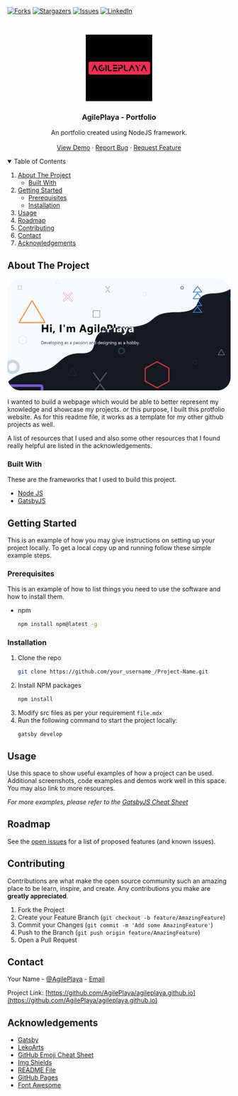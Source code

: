 <!-- Depreciated. Older style
# Profile Home Page

### Project Phase 0

* Initializing and setting up the work environment.
* Understanding the requirements and learning the basics on how to create the profile page.
* Follow project timeline and workflow.

New style based on https://github.com/othneildrew/Best-README-Template
-->

<!-- PROJECT SHIELDS -->
<!--
*** I'm using markdown "reference style" links for readability.
*** Reference links are enclosed in brackets [ ] instead of parentheses ( ).
*** See the bottom of this document for the declaration of the reference variables
*** for contributors-url, forks-url, etc. This is an optional, concise syntax you may use.
*** https://www.markdownguide.org/basic-syntax/#reference-style-links
-->

[![Forks][forks-shield]][forks-url]
[![Stargazers][stars-shield]][stars-url]
[![Issues][issues-shield]][issues-url]
[![LinkedIn][linkedin-shield]][linkedin-url]



<!-- PROJECT LOGO -->
<br />
<p align="center">
  <a href="https://github.com/AgilePlaya/agileplaya.github.io/blob/main-gatsby-based/images/AgilePlaya-Logo.png">
    <img src="images/AgilePlaya-Logo.png" alt="Logo" width="150" height="150">
  </a>

  <h3 align="center">AgilePlaya - Portfolio</h3>

  <p align="center">
    An portfolio created using NodeJS framework.
    <br />
    <br />
    <a href="https://agileplaya.github.io/">View Demo</a>
    ·
    <a href="https://github.com/AgilePlaya/agileplaya.github.io/issues/new?assignees=&labels=&template=bug_report.md&title=">Report Bug</a>
    ·
    <a href="https://github.com/AgilePlaya/agileplaya.github.io/issues/new?assignees=&labels=&template=feature_request.md&title=">Request Feature</a>
  </p>
</p>



<!-- TABLE OF CONTENTS -->
<details open="open">
  <summary>Table of Contents</summary>
  <ol>
    <li>
      <a href="#about-the-project">About The Project</a>
      <ul>
        <li><a href="#built-with">Built With</a></li>
      </ul>
    </li>
    <li>
      <a href="#getting-started">Getting Started</a>
      <ul>
        <li><a href="#prerequisites">Prerequisites</a></li>
        <li><a href="#installation">Installation</a></li>
      </ul>
    </li>
    <li><a href="#usage">Usage</a></li>
    <li><a href="#roadmap">Roadmap</a></li>
    <li><a href="#contributing">Contributing</a></li>
    <li><a href="#contact">Contact</a></li>
    <li><a href="#acknowledgements">Acknowledgements</a></li>
  </ol>
</details>


<!-- ABOUT THE PROJECT -->
## About The Project

[![Product Name Screen Shot][product-screenshot]](https://github.com/AgilePlaya/agileplaya.github.io/blob/main-gatsby-based/images/Home-Screen.png)

I wanted to build a webpage which would be able to better represent my knowledge and showcase my projects. or this purpose, I built this protfolio website. As for this readme file, it works as a template for my other github projects as well.

A list of resources that I used and also some other resources that I found really helpful are listed in the acknowledgements.

### Built With

These are the frameworks that I used to build this project.
* [Node JS](https://nodejs.org/en/)
* [GatsbyJS](https://www.gatsbyjs.com/)



<!-- GETTING STARTED -->
## Getting Started

This is an example of how you may give instructions on setting up your project locally.
To get a local copy up and running follow these simple example steps.

### Prerequisites

This is an example of how to list things you need to use the software and how to install them.
* npm
  ```sh
  npm install npm@latest -g
  ```

### Installation

1. Clone the repo
   ```sh
   git clone https://github.com/your_username_/Project-Name.git
   ```
2. Install NPM packages
   ```sh
   npm install
   ```
3. Modify src files as per your requirement `file.mdx`
4. Run the following command to start the project locally:
   ```
   gatsby develop
   ```



<!-- USAGE EXAMPLES -->
## Usage

Use this space to show useful examples of how a project can be used. Additional screenshots, code examples and demos work well in this space. You may also link to more resources.

_For more examples, please refer to the [GatsbyJS Cheat Sheet](https://www.gatsbyjs.com/docs/cheat-sheet/)_



<!-- ROADMAP -->
## Roadmap

See the [open issues](https://github.com/AgilePlaya/agileplaya.github.io/issues) for a list of proposed features (and known issues).



<!-- CONTRIBUTING -->
## Contributing

Contributions are what make the open source community such an amazing place to be learn, inspire, and create. Any contributions you make are **greatly appreciated**.

1. Fork the Project
2. Create your Feature Branch (`git checkout -b feature/AmazingFeature`)
3. Commit your Changes (`git commit -m 'Add some AmazingFeature'`)
4. Push to the Branch (`git push origin feature/AmazingFeature`)
5. Open a Pull Request


<!-- CONTACT -->
## Contact

Your Name - [@AgilePlaya](https://twitter.com/AgilePlaya) - [Email](60707646+AgilePlaya@users.noreply.github.com)

Project Link: [https://github.com/AgilePlaya/agileplaya.github.io](https://github.com/AgilePlaya/agileplaya.github.io)



<!-- ACKNOWLEDGEMENTS -->
## Acknowledgements
* [Gatsby](https://www.gatsbyjs.com/)
* [LekoArts](https://github.com/LekoArts)
* [GitHub Emoji Cheat Sheet](https://www.webpagefx.com/tools/emoji-cheat-sheet)
* [Img Shields](https://shields.io)
* [README File](https://github.com/othneildrew/Best-README-Template)
* [GitHub Pages](https://pages.github.com)
* [Font Awesome](https://fontawesome.com)



<!-- MARKDOWN LINKS & IMAGES -->
<!-- https://www.markdownguide.org/basic-syntax/#reference-style-links -->
[contributors-shield]: https://img.shields.io/badge/Contibitors-1-orange?style=for-the-badge
[contributors-url]: https://github.com/AgilePlaya/agileplaya.github.io/graphs/contributors
[forks-shield]: https://img.shields.io/badge/Forks-0-red?style=for-the-badge
[forks-url]: https://github.com/AgilePlaya/agileplaya.github.io/network/members
[stars-shield]: https://img.shields.io/badge/Stars-1-orange?style=for-the-badge
[stars-url]: https://github.com/AgilePlaya/agileplaya.github.io/stargazers
[issues-shield]: https://img.shields.io/badge/Issues-1-green?style=for-the-badge
[issues-url]: https://github.com/AgilePlaya/agileplaya.github.io/issues
[license-shield]: https://img.shields.io/github/license/othneildrew/Best-README-Template.svg?style=for-the-badge
[license-url]: https://github.com/othneildrew/Best-README-Template/blob/master/LICENSE.txt
[linkedin-shield]: https://img.shields.io/badge/-LinkedIn-black.svg?style=for-the-badge&logo=linkedin&colorB=555
[linkedin-url]: https://www.linkedin.com/in/aritro-mukherjee/
[product-screenshot]: images/Home-Screen.png

